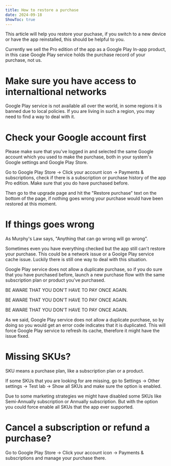 ```yaml
---
title: How to restore a purchase
date: 2024-09-18
ShowToc: true
---
```


This article will help you restore your puchase, if you switch to a new device or have the app reinstalled, this should be helpful to you.

Currently we sell the Pro edition of the app as a Google Play In-app product, in this case Google Play service holds the purchase record of your purchase, not us.

# Make sure you have access to internaltional networks

Google Play service is not available all over the world, in some regions it is banned due to local policies. If you are living in such a region, you may need to find a way to deal with it.

# Check your Google account first

Please make sure that you've logged in and selected the same Google account which you used to make the purchase, both in your system's Google settings and Google Play Store.

Go to Google Play Store -> Click your account icon -> Payments & subscriptions, check if there is a subscription or purchase history of the app Pro edition. Make sure that you do have purchased before.

Then go to the upgrade page and hit the "Restore purchase" text on the bottom of the page, if nothing goes wrong your purchase would have been restored at this moment.

# If things goes wrong

As Murphy's Law says, "Anything that can go wrong will go wrong".

Sometimes even you have everything checked but the app still can't restore your purchase. This could be a network issue or a Goolge Play service cache issue. Luckily there is still one way to deal with this situation.

Google Play service does not allow a duplicate purchase, so if you do sure that you have purchased before, launch a new purchase flow with the same subscription plan or product you've purchased.

BE AWARE THAT YOU DON'T HAVE TO PAY ONCE AGAIN.

BE AWARE THAT YOU DON'T HAVE TO PAY ONCE AGAIN.

BE AWARE THAT YOU DON'T HAVE TO PAY ONCE AGAIN.

As we said, Google Play service does not allow a duplicate purchase, so by doing so you would get an error code indicates that it is duplicated. This will force Google Play service to refresh its cache, therefore it might have the issue fixed.

# Missing SKUs?

SKU means a purchase plan, like a subscription plan or a product.

If some SKUs that you are looking for are missing, go to Settings -> Other settings -> Test lab -> Show all SKUs and make sure the option is enabled.

Due to some marketing strategies we might have disabled some SKUs like Semi-Annually subscription or Annually subscription. But with the option you could force enable all SKUs that the app ever supported.

# Cancel a subscription or refund a purchase?

Go to Google Play Store -> Click your account icon -> Payments & subscriptions and manage your purchase there.
